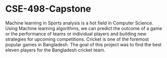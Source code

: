 # CSE-498-Capstone
Machine learning in Sports analysis is a hot field in Computer Science. Using Machine learning algorithms, we can predict the outcome of a game or the performance of teams or individual players and building new strategies for upcoming competitions. Cricket is one of the foremost popular games in Bangladesh. The goal of this project was to find the best eleven players for the Bangladesh cricket team.
